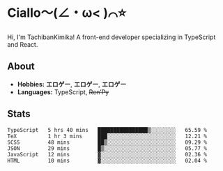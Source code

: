 # Ciallo～(∠・ω< )⌒⭐️

Hi, I'm TachibanKimika! A front-end developer specializing in TypeScript and React.

## About
- **Hobbies:** **エロゲー**, **エロゲー**, **エロゲー**
- **Languages:** TypeScript, ~~Ren’Py~~

## Stats
<!--START_SECTION:waka-->

```text
TypeScript   5 hrs 40 mins   ████████████████▒░░░░░░░░   65.59 %
TeX          1 hr 3 mins     ███░░░░░░░░░░░░░░░░░░░░░░   12.21 %
SCSS         48 mins         ██▒░░░░░░░░░░░░░░░░░░░░░░   09.29 %
JSON         29 mins         █▒░░░░░░░░░░░░░░░░░░░░░░░   05.77 %
JavaScript   12 mins         ▓░░░░░░░░░░░░░░░░░░░░░░░░   02.36 %
HTML         10 mins         ▓░░░░░░░░░░░░░░░░░░░░░░░░   02.04 %
```

<!--END_SECTION:waka-->

<!-- ![Metrics](https://metrics.lecoq.io/TachibanaKimika?template=classic&base.activity=0&base.community=0&base.repositories=0&languages=1&isocalendar=1&isocalendar.duration=half-year&languages.limit=8&languages.sections=most-used&languages.colors=github&languages.threshold=0%25&languages.indepth=false&languages.recent.load=300&languages.recent.days=14&config.timezone=Asia%2FShanghai)
 -->
